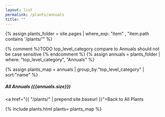 ```yaml
---
layout: list                                                            
permalink: /plants/annuals
title: ""
---
```


{% assign plants_folder = site.pages | where_exp: "item" , "item.path contains '/plants/'" %}

{% comment %}TODO top_level_category compare to Annuals should not be case sensitive {% endcomment %}
{% assign annuals = plants_folder | where: "top_level_category", "Annuals" %}

{% assign plants_map = annuals | group_by:"top_level_category" | sort:"name" %}

<h5>All Annuals ({{annuals.size}})</h5>

<a href="{{ "/plants/" | prepend:site.baseurl }}">Back to All Plants</a>
	
{% include plants.html 
	plants= plants_map 
%}

